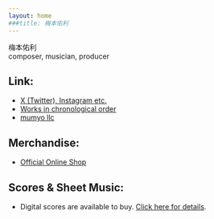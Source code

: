 ```yaml
---
layout: home
###title: 梅本佑利
---
```


梅本佑利  
composer, musician, producer
 
## Link: 
- [X (Twitter), Instagram etc.](https://linktr.ee/yuriumemoto)
- [Works in chronological order](/works/)
- [mumyo llc](https://mumyo.org/)
 
## Merchandise:
- [Official Online Shop](https://umemoto.square.site/)
 
## Scores & Sheet Music:
- Digital scores are available to buy. [Click here for details](/score). 

